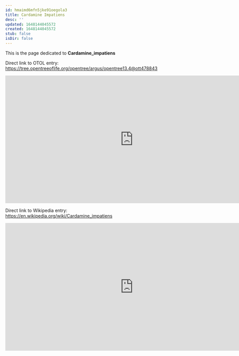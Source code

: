```yaml
---
id: hmaimd6mfn5jke91oegola3
title: Cardamine Impatiens
desc: ''
updated: 1648144045572
created: 1648144045572
stub: false
isDir: false
---
```

This is the page dedicated to **Cardamine_impatiens**


Direct link to OTOL entry: https://tree.opentreeoflife.org/opentree/argus/opentree13.4@ott478843



<html>
    <body>
    <iframe src="https://tree.opentreeoflife.org/opentree/argus/opentree13.4@ott478843"
    width="800" height="400" frameborder="0" allowfullscreen> </iframe>
    </body>
</html>
    


Direct link to Wikipedia entry: https://en.wikipedia.org/wiki/Cardamine_impatiens



<html>
    <body>
    <iframe src="https://en.wikipedia.org/wiki/Cardamine_impatiens"
    width="800" height="400" frameborder="0" allowfullscreen> </iframe>
    </body>
</html>
    
